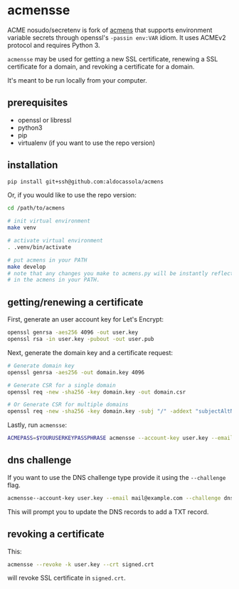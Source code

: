 # acmensse

ACME nosudo/secretenv is fork of [acmens][] that supports environment variable secrets
through openssl's `-passin env:VAR` idiom.
It uses ACMEv2 protocol and requires Python 3.

[acmens]: https://github.com/r5d/acmens

`acmensse` may be used for getting a new SSL certificate, renewing a SSL
certificate for a domain, and revoking a certificate for a domain.

It's meant to be run locally from your computer.

## prerequisites

* openssl or libressl
* python3
* pip
* virtualenv (if you want to use the repo version)

## installation

```sh
pip install git+ssh@github.com:aldocassola/acmens
```

Or, if you would like to use the repo version:

```sh
cd /path/to/acmens

# init virtual environment
make venv

# activate virtual environment
. .venv/bin/activate

# put acmens in your PATH
make develop
# note that any changes you make to acmens.py will be instantly reflected
# in the acmens in your PATH.
```

## getting/renewing a certificate

First, generate an user account key for Let's Encrypt:

```sh
openssl genrsa -aes256 4096 -out user.key
openssl rsa -in user.key -pubout -out user.pub
```

Next, generate the domain key and a certificate request:

```sh
# Generate domain key
openssl genrsa -aes256 -out domain.key 4096

# Generate CSR for a single domain
openssl req -new -sha256 -key domain.key -out domain.csr

# Or Generate CSR for multiple domains
openssl req -new -sha256 -key domain.key -subj "/" -addext "subjectAltName = DNS:example.com, DNS:www.example.com" -out domain.csr
```

Lastly, run `acmensse`:

```sh
ACMEPASS=$YOURUSERKEYPASSPHRASE acmensse --account-key user.key --email mail@example.com --csr domain.csr -out signed.crt
```
## dns challenge

If you want to use the DNS challenge type provide it using the `--challenge` flag.

```sh
acmensse--account-key user.key --email mail@example.com --challenge dns --csr domain.csr -out signed.crt
```

This will prompt you to update the DNS records to add a TXT record.

## revoking a certificate

This:

```sh
acmensse --revoke -k user.key --crt signed.crt
```

will revoke SSL certificate in `signed.crt`.
